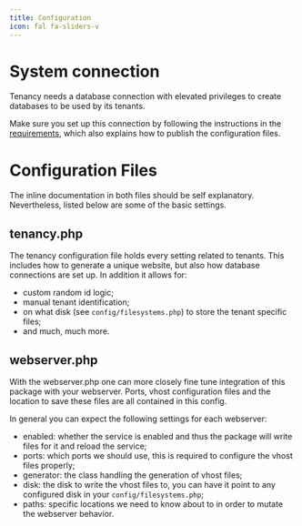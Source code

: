 ```yaml
---
title: Configuration
icon: fal fa-sliders-v
---
```

# System connection

Tenancy needs a database connection with elevated privileges to create databases
to be used by its tenants.

Make sure you set up this connection by following the instructions
in the [requirements][requirements], which also explains how to publish
the configuration files.

# Configuration Files

The inline documentation in both files should be self explanatory. Nevertheless,
listed below are some of the basic settings.

## tenancy.php

The tenancy configuration file holds every setting related to tenants. This includes how to generate a unique
website, but also how database connections are set up. In addition it allows for:

- custom random id logic;
- manual tenant identification;
- on what disk (see `config/filesystems.php`) to store the tenant specific files;
- and much, much more.

## webserver.php

With the webserver.php one can more closely fine tune integration of this package with your webserver.
Ports, vhost configuration files and the location to save these files are all contained in this config.

In general you can expect the following settings for each webserver:

- enabled: whether the service is enabled and thus the package will write files for it and reload the service;
- ports: which ports we should use, this is required to configure the vhost files properly;
- generator: the class handling the generation of vhost files;
- disk: the disk to write the vhost files to, you can have it point to any configured disk in your `config/filesystems.php`;
- paths: specific locations we need to know about to in order to mutate the webserver behavior.

[requirements]: requirements#elevated-database-user
